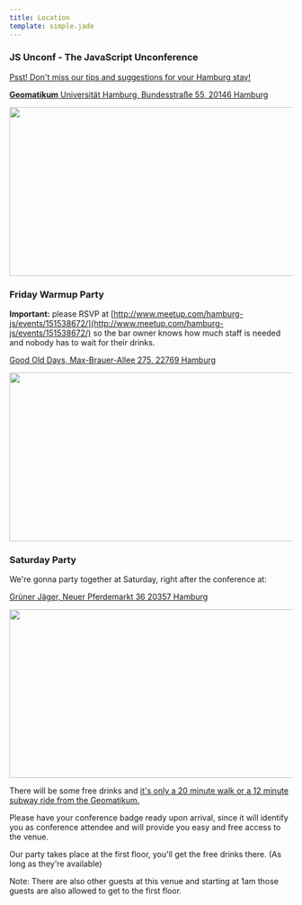 ```yaml
---
title: Location
template: simple.jade
---
```



### JS Unconf - The JavaScript Unconference

[Psst! Don't miss our tips and suggestions for your Hamburg stay!](http://2014.jsunconf.eu/news/hamburg-sightseeing-and-tips/)

[**Geomatikum** Universität Hamburg, Bundesstraße 55, 20146 Hamburg](https://www.google.com/maps/place/Geomatikum/@53.5681455,9.974176,17z/data=!3m1!4b1!4m2!3m1!1s0x47b18f47a01d244b:0xe9f26889b04bd8ef)

<a href="https://www.google.com/maps/place/Geomatikum/@53.5681455,9.974176,17z/data=!3m1!4b1!4m2!3m1!1s0x47b18f47a01d244b:0xe9f26889b04bd8ef" target="_blank">
    <img height="300" src="http://maps.googleapis.com/maps/api/staticmap?center=53.5681455,9.974176&amp;zoom=15&amp;size=635x300&amp;sensor=false&amp;markers=color:0x92137F%7C53.5681455,9.974176&amp;visual_refresh=1" width="635">
</a>
<br/>

### Friday Warmup Party

**Important:** please RSVP at
[http://www.meetup.com/hamburg-js/events/151538672/](http://www.meetup.com/hamburg-js/events/151538672/) so the bar owner knows how much staff is needed and nobody has to wait for their drinks.

[Good Old Days, Max-Brauer-Allee 275, 22769 Hamburg](https://www.google.de/maps/place/Good+Old+Days+Dance+Bar/@53.563531,9.959284,17z/data=!3m1!4b1!4m2!3m1!1s0x0:0x2409f6f2f52cd803)

<a href="https://maps.google.com/maps?q=Max-Brauer-Allee+275,+Hamburg,+Germany&hl=en&ie=UTF8&ll=53.563531,9.959284&spn=0.036341,0.070295&sll=53.570288,9.968719&sspn=0.073341,0.155354&hq=Geomatikum,+Bundesstra%C3%9Fe+55,+Hamburg,+Germany&t=m&z=14" target="_blank">
    <img height="300" src="http://maps.googleapis.com/maps/api/staticmap?center=53.563531,9.959284&amp;zoom=15&amp;size=635x300&amp;sensor=false&amp;markers=color:0x92137F%7C53.563531,9.959284&amp;visual_refresh=1" width="635">
</a>



<a name="saturdayparty"></a>
### Saturday Party
We're gonna party together at Saturday, right after the conference at:

[Grüner Jäger, Neuer Pferdemarkt 36 20357 Hamburg](https://www.google.com/maps/place/Gr%C3%BCner+J%C3%A4ger/@53.556712,9.96382,17z/data=!3m1!4b1!4m2!3m1!1s0x0:0x54b7d710ae86bd1)

<a href="https://www.google.com/maps/place/Gr%C3%BCner+J%C3%A4ger/@53.556712,9.96382,17z/data=!3m1!4b1!4m2!3m1!1s0x0:0x54b7d710ae86bd1" target="_blank">
    <img height="300" src="http://maps.googleapis.com/maps/api/staticmap?center=53.556712,9.96382&amp;zoom=15&amp;size=635x300&amp;sensor=false&amp;markers=color:0x92137F%7C53.556712,9.96382&amp;visual_refresh=1" width="635">
</a>

There will be some free drinks and [it's only a 20 minute walk or a 12 minute subway ride from the Geomatikum.](https://www.google.com/maps/dir/Geomatikum,+20146+Hamburg,+Deutschland/Gr%C3%BCner+J%C3%A4ger,+Neuer+Pferdemarkt+36,+20357+Hamburg,+Deutschland/@53.5623821,9.9605359,15z/data=!3m1!4b1!4m14!4m13!1m5!1m1!1s0x47b18f47a01d244b:0xe9f26889b04bd8ef!2m2!1d9.9741385!2d53.5680528!1m5!1m1!1s0x47b18f69679f6c65:0x54b7d710ae86bd1!2m2!1d9.96382!2d53.556712!3e3)

Please have your conference badge ready upon arrival, since it will identify you as conference attendee and will provide you easy and free access to the venue.

Our party takes place at the first floor, you'll get the free drinks there. (As long as they're available)

Note: There are also other guests at this venue and starting at 1am those guests are also allowed to get to the first floor.

